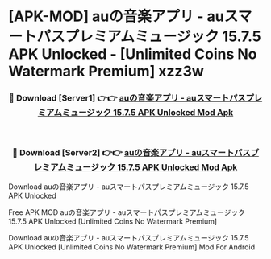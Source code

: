 # [APK-MOD] auの音楽アプリ - auスマートパスプレミアムミュージック 15.7.5 APK Unlocked - [Unlimited Coins No Watermark Premium] xzz3w



<div align="center">
<h3>🔴 Download [Server1] 👉👉 <a href="https://momento.my/?title=auの音楽アプリ_-_auスマートパスプレミアムミュージック_15.7.5_APK_Unlocked">auの音楽アプリ - auスマートパスプレミアムミュージック 15.7.5 APK Unlocked Mod Apk</a></h3><br>

<h3>🔴 Download [Server2] 👉👉 <a href="https://momento.my/?title=auの音楽アプリ_-_auスマートパスプレミアムミュージック_15.7.5_APK_Unlocked">auの音楽アプリ - auスマートパスプレミアムミュージック 15.7.5 APK Unlocked Mod Apk</a></h3>
</div>



Download auの音楽アプリ - auスマートパスプレミアムミュージック 15.7.5 APK Unlocked 

Free APK MOD auの音楽アプリ - auスマートパスプレミアムミュージック 15.7.5 APK Unlocked [Unlimited Coins No Watermark Premium]

Download auの音楽アプリ - auスマートパスプレミアムミュージック 15.7.5 APK Unlocked [Unlimited Coins No Watermark Premium] Mod For Android
